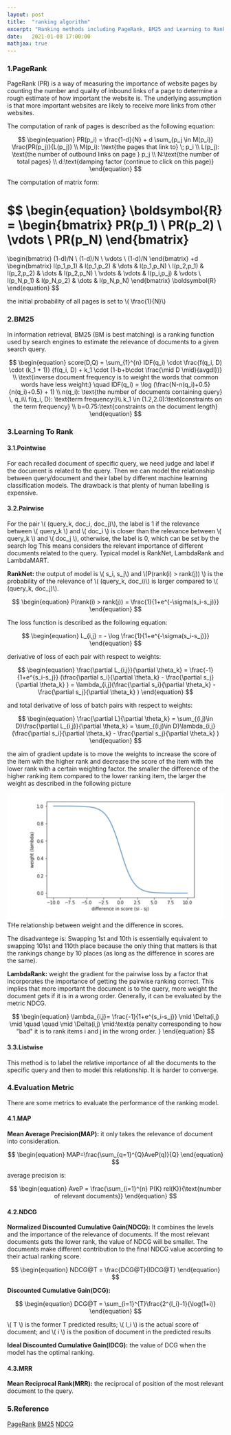 ```yaml
---
layout: post
title:  "ranking algorithm"
excerpt: "Ranking methods including PageRank, BM25 and Learning to Rank (L2R)"
date:   2021-01-08 17:00:00
mathjax: true
---
```


### 1.PageRank

PageRank (PR) is a way of measuring the importance of website pages by counting the number and quality of inbound links of a page to determine a rough estimate of how important the website is. 
The underlying assumption is that more important websites are likely to receive more links from other websites. 

The computation of rank of pages is described as the following equation:

$$
\begin{equation}
PR(p_i) = \frac{1-d}{N} + d \sum_{p_j \in M(p_i)} \frac{PR(p_j)}{L(p_j)} \\
M(p_i): \text{the pages that link to} \; p_i \\
L(p_j): \text{the number of outbound links on page } p_j \\
N:\text{the number of total pages} \\
d:\text{damping factor (continue to click on this page)} 
\end{equation}
$$

The computation of matrix form:

$$
\begin{equation}
\boldsymbol{R} = 
\begin{bmatrix}
PR(p_1) \\
PR(p_2) \\
\vdots \\
PR(p_N)
\end{bmatrix}
=
\begin{bmatrix}
(1-d)/N \\
(1-d)/N \\
\vdots \\
(1-d)/N
\end{bmatrix}
+d
\begin{bmatrix}
l(p_1,p_1) & l(p_1,p_2) & \dots & l(p_1,p_N) \\
l(p_2,p_1) & l(p_2,p_2) & \dots & l(p_2,p_N) \\
\vdots & \vdots & l(p_i,p_j) & \vdots \\
l(p_N,p_1) & l(p_N,p_2) & \dots & l(p_N,p_N) 
\end{bmatrix}
\boldsymbol{R}
\end{equation}
$$

the initial probability of all pages is set to \\( \frac{1}{N}\\) 

### 2.BM25

In information retrieval, BM25 (BM is best matching) is a ranking function used by search engines 
to estimate the relevance of documents to a given search query.

$$
\begin{equation}
score(D,Q) = \sum_{1}^{n} IDF(q_i) \cdot \frac{f(q_i, D) \cdot (k_1 + 1)} {f(q_i, D) + k_1 \cdot (1-b+b\cdot \frac{\mid D \mid}{avgdl})} \\
\text{inverse document frequency is to weight the words that common words have less weight:} \quad IDF(q_i) = \log (\frac{N-n(q_i)+0.5}{n(q_i)+0.5} + 1) \\ 
n(q_i): \text{the number of documents containing query} \, q_i\\
f(q_i, D): \text{term frequency:}\\
k_1 \in (1.2,2.0):\text{constraints on the term frequency} \\
b=0.75:\text{constraints on the document length}
\end{equation}
$$

### 3.Learning To Rank

#### 3.1.Pointwise

For each recalled document of specific query, we need judge and label if the document is related to the query. Then we can model the relationship between query/document and their label by different machine learning classification models.
The drawback is that plenty of human labelling is expensive.

#### 3.2.Pairwise

For the pair \\( (query_k, doc_i, doc_j)\\), the label is 1 if the relevance between \\( query_k \\) and \\( doc_i \\) is closer than the relevance between \\( query_k \\) and \\( doc_j \\), otherwise, the label is 0, which can be set by the search log
This means considers the relevant importance of different documents related to the query. Typical model is RankNet, LambdaRank and LambdaMART.

**RankNet:** the output of model is \\( s_i, s_j\\) and  \\(P(rank(i) > rank(j)) \\) is the probability of the relevance of \\( (query_k, doc_i)\\) is larger compared to \\( (query_k, doc_j)\\).

$$
\begin{equation}
P(rank(i) > rank(j)) = \frac{1}{1+e^{-\sigma(s_i-s_j)}}
\end{equation}
$$

The loss function is described as the following equation:

$$
\begin{equation}
L_{i,j} = - \log \frac{1}{1+e^{-\sigma(s_i-s_j)}}
\end{equation}
$$

derivative of loss of each pair with respect to weights:

$$
\begin{equation}
\frac{\partial L_{i,j}}{\partial \theta_k} = \frac{-1}{1+e^{s_i-s_j}} (\frac{\partial s_i}{\partial \theta_k} - \frac{\partial s_j}{\partial \theta_k} ) = \lambda_{i,j}(\frac{\partial s_i}{\partial \theta_k} - \frac{\partial s_j}{\partial \theta_k} )
\end{equation}
$$

and total derivative of loss of batch pairs with respect to weights:

$$
\begin{equation}
\frac{\partial L}{\partial \theta_k} = \sum_{(i,j)\in D}\frac{\partial L_{i,j}}{\partial \theta_k} 
 = \sum_{(i,j)\in D}\lambda_{i,j}(\frac{\partial s_i}{\partial \theta_k} - \frac{\partial s_j}{\partial \theta_k} )
\end{equation}
$$

the aim of gradient update is to move the weights to increase the score of the item with the higher rank and decrease the score of the item with the lower rank with a certain weighting factor.
the smaller the difference of the higher ranking item compared to the lower ranking item, the larger the weight as described in the following picture

<div class="imgcap">
<img src="/assets/ranking.png">
<div class="thecap">THe relationship between weight and the difference in scores.</div>
</div>

The disadvantege is: Swapping 1st and 10th is essentially equivalent to swapping 101st and 110th place because the only thing that matters is that the rankings change by 10 places (as long as the difference in scores are the same).

**LambdaRank:** weight the gradient for the pairwise loss by a factor that incorporates the importance of getting the pairwise ranking correct. This implies that more important the document is to the query, more weight the document gets if it is in a wrong order.
Generally, it can be evaluated by the metric NDCG.

$$
\begin{equation}
\lambda_{i,j}= \frac{-1}{1+e^{s_i-s_j}} \mid \Delta(i,j) \mid 
\quad \quad
\mid \Delta(i,j) \mid:\text{a penalty corresponding to how "bad" it is to rank items i  and j  in the wrong order. }
\end{equation}
$$

#### 3.3.Listwise

This method is to label the relative importance of all the documents to the specific query and then to model this relationship. It is harder to converge.

### 4.Evaluation Metric

There are some metrics to evaluate the performance of the ranking model.

#### 4.1.MAP

**Mean Average Precision(MAP):** it only takes the relevance of document into consideration.

$$
\begin{equation}
MAP=\frac{\sum_{q=1}^{Q}AveP(q)}{Q}
\end{equation}
$$

average precision is:

$$
\begin{equation}
AveP = \frac{\sum_{i=1}^{n} P(K) rel(K)}{\text{number of relevant documents}}
\end{equation}
$$

#### 4.2.NDCG

**Normalized Discounted Cumulative Gain(NDCG):** It combines the levels and the importance of the relevance of documents. If the most relevant documents gets the lower rank, the value of NDCG will be smaller. The documents make different contribution to the final NDCG value
according to their actual ranking score.

$$
\begin{equation}
NDCG@T = \frac{DCG@T}{IDCG@T}
\end{equation}
$$

**Discounted Cumulative Gain(DCG):**

$$
\begin{equation}
DCG@T = \sum_{i=1}^{T}\frac{2^{l_i}-1}{\log(1+i)} 
\end{equation}
$$

\\( T \\) is the former T predicted results; \\( l_i \\) is the actual score of document; and \\( i \\) is the position of document in the predicted results

**Ideal Discounted Cumulative Gain(IDCG):** the value of DCG when the model has the optimal ranking. 

#### 4.3.MRR

**Mean Reciprocal Rank(MRR):** the reciprocal of position of the most relevant document to the query.

### 5.Reference

[PageRank](https://en.wikipedia.org/wiki/PageRank)
[BM25](https://en.wikipedia.org/wiki/Okapi_BM25)
[NDCG](https://en.wikipedia.org/wiki/Discounted_cumulative_gain)


